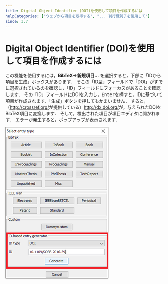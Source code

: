 ```yaml
---
title: Digital Object Identifier (DOI)を使用して項目を作成するには
helpCategories: ["ウェブから項目を取得する", "... 刊行識別子を使用して"]
since: 3.7
---
```


# Digital Object Identifier (DOI)を使用して項目を作成するには

この機能を使用するには，**BibTeX→新規項目...** を選択すると，下部に「IDから項目を生成」ボックスがあります．
そこの「ID型」フィールドで「DOI」がすでに選択されているのを確認し，「ID」フィールドにフォーカスがあることを確認します．
その「ID」フィールドにDOIを入力し，<kbd>Enter</kbd>を押すと，IDに基づいて項目が作成されます．「生成」ボタンを押してもかまいません．
すると，（<http://crossref.org/>が提供している）<http://dx.doi.org/>が，与えられたDOIをBibTeX項目に変換します．
そして，検出された項目が項目エディタに開かれます．
エラーが発生すると，ポップアップが表示されます．

![新規項目ダイアログのスクリーンショット](../en/images/NewEntryChooseType-IDGeneratorHighlighted.png)
